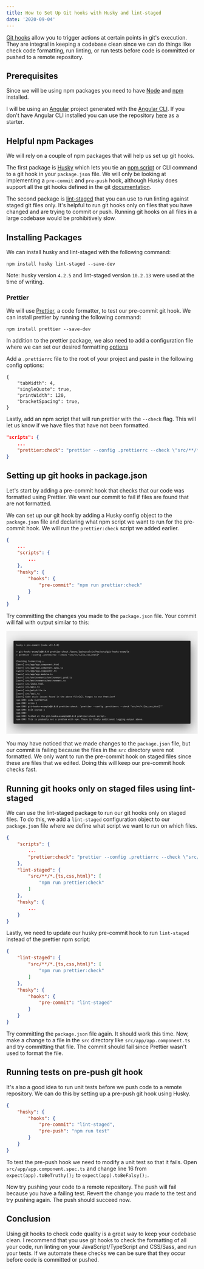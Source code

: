 ```yaml
---
title: How to Set Up Git hooks with Husky and lint-staged
date: '2020-09-04'
---
```


[Git hooks](https://git-scm.com/docs/githooks) allow you to trigger actions at certain points in git's execution. They are integral in keeping a codebase clean since we can do things like check code formatting, run linting, or run tests before code is committed or pushed to a remote repository.

## Prerequisites

Since we will be using npm packages you need to have [Node](https://nodejs.org/en/) and [npm](https://www.npmjs.com/) installed.

I will be using an [Angular](https://angular.io/) project generated with the [Angular CLI](https://angular.io/cli). If you don't have Angular CLI installed you can use the repository [here](https://github.com/joshuacolvin/git-hooks-example) as a starter.

## Helpful npm Packages

We will rely on a couple of npm packages that will help us set up git hooks.

The first package is [Husky](https://www.npmjs.com/package/husky) which lets you tie an [npm script](https://docs.npmjs.com/misc/scripts) or CLI command to a git hook in your `package.json` file.  We will only be looking at implementing a `pre-commit` and `pre-push` hook, although Husky does support all the git hooks defined in the git [documentation](https://git-scm.com/docs/githooks#_hooks).

The second package is [lint-staged](https://www.npmjs.com/package/lint-staged) that you can use to run linting against staged git files only. It's helpful to run git hooks only on files that you have changed and are trying to commit or push. Running git hooks on all files in a large codebase would be prohibitively slow.

## Installing Packages

We can install husky and lint-staged with the following command:

```shell
npm install husky lint-staged --save-dev
```

Note: husky version `4.2.5` and lint-staged version `10.2.13` were used at the time of writing.

### Prettier

We will use [Prettier](https://prettier.io/), a code formatter, to test our pre-commit git hook. We can install prettier by running the following command:

```shell
npm install prettier --save-dev
```

In addition to the prettier package, we also need to add a configuration file where we can set our desired formatting [options](https://prettier.io/docs/en/options.html)

Add a `.prettierrc` file to the root of your project and paste in the following config options:

```text:title=.prettierrc
{
    "tabWidth": 4,
    "singleQuote": true,
    "printWidth": 120,
    "bracketSpacing": true,
}
```

Lastly, add an npm script that will run prettier with the `--check` flag. This will let us know if we have files that have not been formatted.

```json:title=package.json
"scripts": {
    ...
    "prettier:check": "prettier --config .prettierrc --check \"src/**/*.{ts,css,html}\""
}
```

## Setting up git hooks in package.json

Let's start by adding a pre-commit hook that checks that our code was formatted using Prettier. We want our commit to fail if files are found that are not formatted.

We can set up our git hook by adding a Husky config object to the `package.json` file and declaring what npm script we want to run for the pre-commit hook. We will run the `prettier:check` script we added earlier.

```json:title=package.json
{
    ...
    "scripts": {
        ...
    },
    "husky": {
        "hooks": {
            "pre-commit": "npm run prettier:check"
        }
    }
}
```

Try committing the changes you made to the `package.json` file. Your commit will fail with output similar to this:

![Image of git log output](../../assets/pre-commit-hook-output.png)

You may have noticed that we made changes to the `package.json` file, but our commit is failing because the files in the `src` directory were not formatted. We only want to run the pre-commit hook on staged files since these are files that we edited. Doing this will keep our pre-commit hook checks fast.

## Running git hooks only on staged files using lint-staged

We can use the lint-staged package to run our git hooks only on staged files. To do this, we add a `lint-staged` configuration object to our `package.json` file where we define what script we want to run on which files.

```json:title=package.json
{
    "scripts": {
        ...
        "prettier:check": "prettier --config .prettierrc --check \"src/**/*.{ts,css,html}\""
    },
    "lint-staged": {
        "src/**/*.{ts,css,html}": [
            "npm run prettier:check"
        ]
    },
    "husky": {
        ...
    }
}
```

Lastly, we need to update our husky pre-commit hook to run `lint-staged` instead of the prettier npm script:

```json:title=package.json
{
    "lint-staged": {
        "src/**/*.{ts,css,html}": [
            "npm run prettier:check"
        ]
    },
    "husky": {
        "hooks": {
            "pre-commit": "lint-staged"
        }
    }
}
```

Try committing the `package.json` file again. It should work this time. Now, make a change to a file in the `src` directory like `src/app/app.component.ts` and try committing that file. The commit should fail since Prettier wasn't used to format the file.

## Running tests on pre-push git hook

It's also a good idea to run unit tests before we push code to a remote repository. We can do this by setting up a pre-push git hook using Husky.

```json:title=package.json
{
    "husky": {
        "hooks": {
            "pre-commit": "lint-staged",
            "pre-push": "npm run test"
        }
    }
}
```

To test the pre-push hook we need to modify a unit test so that it fails. Open `src/app/app.component.spec.ts` and change line 16 from `expect(app).toBeTruthy();` to `expect(app).toBeFalsy();`.

Now try pushing your code to a remote repository. The push will fail because you have a failing test. Revert the change you made to the test and try pushing again. The push should succeed now.

## Conclusion

Using git hooks to check code quality is a great way to keep your codebase clean. I recommend that you use git hooks to check the formatting of all your code, run linting on your JavaScript/TypeScript and CSS/Sass, and run your tests. If we automate these checks we can be sure that they occur before code is committed or pushed.
